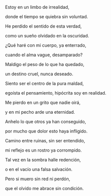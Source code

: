 

Estoy en un limbo de irrealidad,

donde el tiempo se quiebra sin voluntad.

He perdido el sentido de esta verdad,

como un sueño olvidado en la oscuridad.

  

¿Qué haré con mi cuerpo, ya enterrado,

cuando el alma vague, desamparado?

Maldigo el peso de lo que ha quedado,

un destino cruel, nunca deseado.

  

Siento ser el centro de la pura maldad,

egoísta el pensamiento, hipócrita soy en realidad.

Me pierdo en un grito que nadie oirá,

y en mi pecho arde una eternidad.

  

Anhelo lo que otros ya han conseguido,

por mucho que dolor esto haya infligido.

Camino entre ruinas, sin ser entendido,

mi reflejo es un rostro ya corrompido.

  

Tal vez en la sombra halle redención,

o en el vacío una falsa salvación.

Pero si muero sin red ni perdón,

que el olvido me abrace sin condición.
